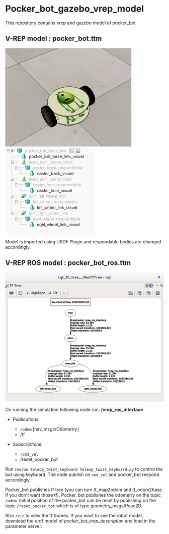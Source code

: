 # Pocker_bot_gazebo_vrep_model
This repository contains vrep and gazebo model of pocker_bot

## V-REP model : pocker_bot.ttm

![alt text](vrep/pocker_bot.png)
![alt text](vrep/pocker_bot_model.png)

Model is imported using URDF Plugin and respondable bodies are changed accordingly.

## V-REP ROS model : pocker_bot_ros.ttm
![alt text](vrep/pocker_bot_ros.png)

On running the simulation following node run:
**/vrep_ros_interface**
+ *Publications*: 
  + `/odom` [nav_msgs/Odometry]
  + /tf

+ *Subscriptions*: 
  + `/cmd_vel` 
  + /reset_pocker_bot 

Run `rosrun teleop_twist_keyboard teleop_twist_keyboard.py` to control the bot using keyboard. The node publish on `cmd_vel` and pocker_bot respond accordingly.

Pocker_bot publishes tf tree (you can turn tf_map2odom and tf_odom2base if you don't want those tf). Pocker_bot publishes the odometry on the topic `/odom`.
Initial position of the pocker_bot can be reset by publishing on the topic `/reset_pocker_bot` which is of type geometry_msgs/Pose2D.

RUn `rviz` to view the tf frames. If you want to see the robot model, download the urdf model of *pocker_bot_vrep_description* and load in the parameter server.


